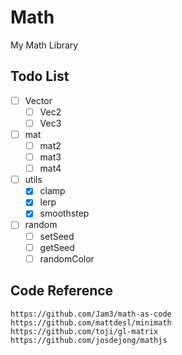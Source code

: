 # Math

My Math Library

## Todo List
- [ ] Vector
  - [ ] Vec2
  - [ ] Vec3
- [ ] mat
  - [ ] mat2
  - [ ] mat3
  - [ ] mat4
- [ ] utils
  - [x] clamp
  - [x] lerp
  - [x] smoothstep
- [ ] random
  - [ ] setSeed
  - [ ] getSeed
  - [ ] randomColor

## Code Reference

```
https://github.com/Jam3/math-as-code
https://github.com/mattdesl/minimath
https://github.com/toji/gl-matrix
https://github.com/josdejong/mathjs
```